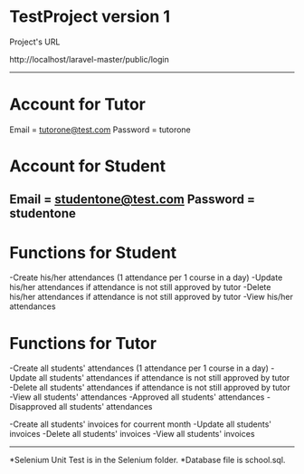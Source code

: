 TestProject version 1
=======================

Project's URL

http://localhost/laravel-master/public/login

--------------------------------------------------------

Account for Tutor
==================

Email = tutorone@test.com
Password = tutorone


Account for Student
====================

Email = studentone@test.com
Password = studentone
--------------------------------------------------------


Functions for Student
======================

-Create his/her attendances (1 attendance per 1 course in a day)
-Update his/her attendances if attendance is not still approved by tutor
-Delete his/her attendances if attendance is not still approved by tutor
-View his/her attendances


Functions for Tutor
======================

-Create all students' attendances (1 attendance per 1 course in a day)
-Update all students' attendances if attendance is not still approved by tutor
-Delete all students' attendances if attendance is not still approved by tutor
-View all students' attendances
-Approved all students' attendances
-Disapproved all students' attendances

-Create all students' invoices for courrent month
-Update all students' invoices
-Delete all students' invoices
-View all students' invoices 

-----------------------------------------------------------

*Selenium Unit Test is in the Selenium folder.
*Database file is school.sql.